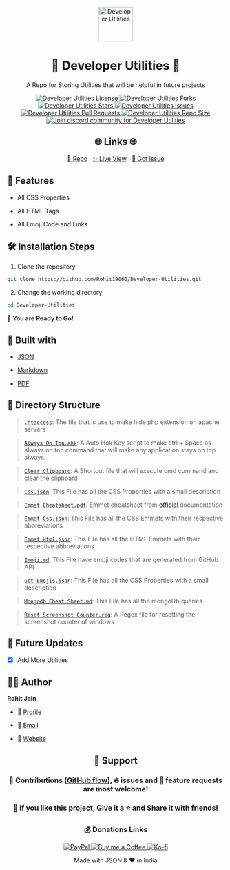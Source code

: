 <p align="center">
  <a href="https://github.com/Rohit19060/Developer-Utilities" title="Developer Utilities">
    <img src="https://kingtechnologies.in/assets/images/logo.png" width="80px" alt="Developer Utilities" />
  </a>
</p>
<h1 align="center">🌟 Developer Utilities 🌟</h1>
<p align="center">A Repo for Storing Utilities that will be helpful in future projects</p>

<p align="center">
<a href="https://github.com/Rohit19060/Developer-Utilities/blob/master/LICENSE" target="_blank" title="License">
<img src="https://img.shields.io/github/license/Rohit19060/Developer-Utilities?label=License&logo=Github&style=flat-square" alt="Developer Utilities License" />
</a>
<a href="https://github.com/Rohit19060/Developer-Utilities/fork" target="_blank" title="Forks">
<img src="https://img.shields.io/github/forks/Rohit19060/Developer-Utilities?label=Forks&logo=Github&style=flat-square" alt="Developer Utilities Forks"/>
</a>
<a href="https://github.com/Rohit19060/Developer-Utilities/stargazers" target="_blank" title="Stars">
<img src="https://img.shields.io/github/stars/Rohit19060/Developer-Utilities?label=Stars&logo=Github&style=flat-square" alt="Developer Utilities Stars"/>
</a>
<a href="https://github.com/Rohit19060/Developer-Utilities/issues" target="_blank" title="Issues">
<img src="https://img.shields.io/github/issues/Rohit19060/Developer-Utilities?label=Issues&logo=Github&style=flat-square" alt="Developer Utilities Issues"/>
</a>
<a href="https://github.com/Rohit19060/Developer-Utilities/pulls" target="_blank" title="Pull Requests">
<img src="https://img.shields.io/github/issues-pr/Rohit19060/Developer-Utilities?label=Pull%20Requests&logo=Github&style=flat-square" alt="Developer Utilities Pull Requests"/>
</a>
<a href="https://github.com/Rohit19060/Developer-Utilities" target="_blank" title="Repo Size">
<img src="https://img.shields.io/github/repo-size/Rohit19060/Developer-Utilities?label=Repo%20Size&logo=Github&style=flat-square" alt="Developer Utilities Repo Size"/>
</a>
<a href="https://discord.gg/2wpHNSjwm2" target="_blank" title="Join Community">
<img src="https://img.shields.io/discord/737854816402800690?color=%236d82cb&label=Join%20Community&logo=discord&logoColor=%23FFFFFF&style=flat-square" alt="Join discord community for Developer Utilities"/>
</a>
</p>

<h2 align="center">🌐 Links 🌐</h2>
<p align="center">
    <a href="https://github.com/Rohit19060/Developer-Utilities" title="Developer Utilities Repo">📂 Repo</a>
    ·
    <a href="https://github.com/Rohit19060/Developer-Utilities/blob/main/Emoji.md" title="Visit">✨ Live View</a>
    ·
    <a href="https://github.com/Rohit19060/Developer-Utilities/issues/new/choose" title="🐛Report Bug/🎊Request Feature">🚀 Got Issue</a>
</p>

## 🚀 Features

- All CSS Properties

- All HTML Tags

- All Emoji Code and Links

## 🛠️ Installation Steps

1. Clone the repository

```Bash
git clone https://github.com/Rohit19060/Developer-Utilities.git
```

2. Change the working directory

```Bash
cd Developer-Utilities
```

**🎇 You are Ready to Go!**

## 👷 Built with

- [JSON](https://www.json.org/ "JSON")

- [Markdown](https://daringfireball.net/projects/markdown/ "Markdown")

- [PDF](https://en.wikipedia.org/wiki/PDF "PDF")

## 📂 Directory Structure

> [`.htaccess`](https://github.com/Rohit19060/Developer-Utilities/blob/main/.htaccess ".htaccess"): The file that is use to make hide php extension on apache servers

> [`Always On Top.ahk`](https://github.com/Rohit19060/Developer-Utilities/blob/main/Always%20On%20Top.ahk "Always On Top"): A Auto Hok Key script to make ctrl + Space as always on top command that will make any application stays on top always.

> [`Clear Clipboard`](https://github.com/Rohit19060/Developer-Utilities/blob/main/Clear%20Clipboard.lnk "Clear Clipboard"): A Shortcut file that will execute cmd command and clear the clipboard

> [`Css.json`](https://github.com/Rohit19060/Developer-Utilities/blob/main/Css.json "CSS"): This File has all the CSS Properties with a small description

> [`Emmet Cheatsheet.pdf`](https://github.com/Rohit19060/Developer-Utilities/blob/main/Emmet%20Cheatsheet.pdf "Emmet Cheatsheet"): Emmet cheatsheet from [official](https://docs.emmet.io/ "Emmet.io") documentation

> [`Emmet Css.json`](https://github.com/Rohit19060/Developer-Utilities/blob/main/Emmet%20Css.json "Css Emmets"): This File has all the CSS Emmets with their respective abbreviations

> [`Emmet Html.json`](https://github.com/Rohit19060/Developer-Utilities/blob/main/Emmet%20Html.json "HTML Emmets"): This File has all the HTML Emmets with their respective abbreviations

> [`Emoji.md`](https://github.com/Rohit19060/Developer-Utilities/blob/main/Emoji.md "Emojis"): This File have emoji codes that are generated from GitHub API

> [`Get Emojis.json`](https://github.com/Rohit19060/Developer-Utilities/blob/main/Get%20Emojis.json "Emojis"): This File has all the CSS Properties with a small description

> [`Mongodb Cheat Sheet.md`](https://github.com/Rohit19060/Developer-Utilities/blob/main/Mongodb520Cheat%20Sheet.md "Mongodb Cheat Sheet"): This File has all the mongoDb queries

> [`Reset Screenshot Counter.reg`](https://github.com/Rohit19060/Developer-Utilities/blob/main/Reset%20Screenshot%20Counter.reg "Reset Screenshot Counter"): A Regex file for resetting the screenshot counter of windows.

## 🎊 Future Updates

- [x] Add More Utilities

## 🧑🏻 Author

**Rohit Jain**

- 🌌 [Profile](https://github.com/rohit19060 "Rohit Jain")

- 🏮 [Email](mailto:rohitjain19060@gmail.com?subject=Hi%20from%20Developer%20Utilities "Hi!")

- 🦁 [Website](https://kingtechnologies.in "Welcome")

<h2 align="center">🤝 Support</h2>

<h3 align="center">🎀 Contributions (<a href="https://guides.github.com/introduction/flow">GitHub flow</a>), 🔥 issues and 🥮 feature requests are most welcome!</h3>

<h3 align="center">💙 If you like this project, Give it a ⭐ and Share it with friends!</h3>
<h3 align="center">💰 Donations Links</h3>
<p align="center">
<a href="https://www.paypal.me/kingrohitJ" target="_blank" title="PayPal"><img src="https://kingtechnologies.in/assets/images/paypal.png" alt="PayPal"/>
<a href="https://www.buymeacoffee.com/rohitjain" target="Buy me a Coffee/" title="Buy me a Coffee"><img src="https://kingtechnologies.in/assets/images/coffee.png" alt="Buy me a Coffee"/>
<a href="https://ko-fi.com/rohitjain" target="_blank" title="Ko-fi"><img src="https://kingtechnologies.in/assets/images/kofi.png" alt="Ko-fi"/></a>
</p>

<p align="center">Made with JSON & ❤️ in India</p>

